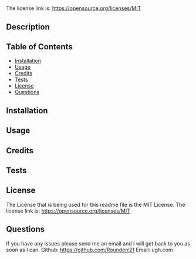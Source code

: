 #  
The license link is: https://opensource.org/licenses/MIT
    

## Description


## Table of Contents
- [Installation](#installation)
- [Usage](#usage)
- [Credits](#credits)
- [Tests](#tests)
- [License](#license)
- [Questions](#quesetions)

## Installation


## Usage


## Credits


## Tests

    
## License
The License that is being used for this readme file is the MIT License. 
The license link is: https://opensource.org/licenses/MIT
    

## Questions
If you have any issues please send me an email and I will get back to you as soon as I can.
Github: https://github.com/Rounderr21
Email: ugh.com
    